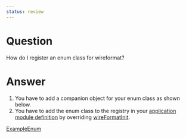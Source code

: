```yaml
---
status: review
---
```


# Question

How do I register an enum class for wireformat?

# Answer

1. You have to add a companion object for your enum class as shown below.
2. You have to add the enum class to the registry in your [application module definition](def://) by overriding [wireFormatInit](function://AppModule).

[ExampleEnum](example://)